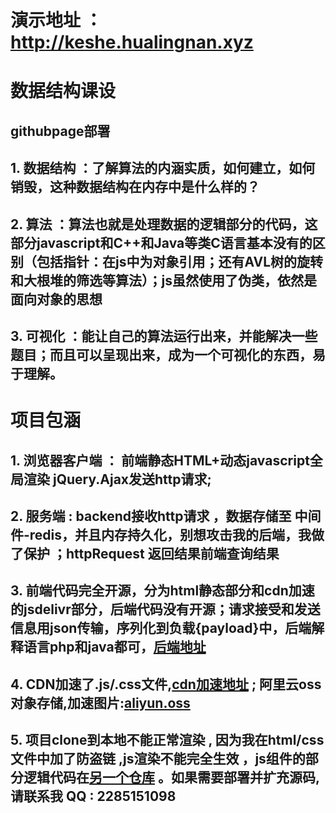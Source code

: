# 演示地址 ： http://keshe.hualingnan.xyz
# 数据结构课设
## githubpage部署  
## 1. 数据结构 ：了解算法的内涵实质，如何建立，如何销毁，这种数据结构在内存中是什么样的？
## 2. 算法 ：算法也就是处理数据的逻辑部分的代码，这部分javascript和C++和Java等类C语言基本没有的区别（包括指针：在js中为对象引用；还有AVL树的旋转和大根堆的筛选等算法）；js虽然使用了伪类，依然是面向对象的思想
## 3. 可视化 ：能让自己的算法运行出来，并能解决一些题目；而且可以呈现出来，成为一个可视化的东西，易于理解。 
# 项目包涵 
## 1. 浏览器客户端 ： 前端静态HTML+动态javascript全局渲染 jQuery.Ajax发送http请求;
## 2. 服务端 : backend接收http请求 ，数据存储至 中间件-redis，并且内存持久化，别想攻击我的后端，我做了保护 ；httpRequest 返回结果前端查询结果
## 3. 前端代码完全开源，分为html静态部分和cdn加速的jsdelivr部分，后端代码没有开源；请求接受和发送信息用json传输，序列化到负载{payload}中，后端解释语言php和java都可，[后端地址](https://authorize.hulingnan.site:8124)
## 4. CDN加速了.js/.css文件,[cdn加速地址](https://cdn.jsdelivr.net/gh/Juminiy/jscdn@master) ; 阿里云oss对象存储,加速图片:[aliyun.oss](https://juminiyrepo.oss-cn-beijing.aliyuncs.com )
## 5. 项目clone到本地不能正常渲染 , 因为我在html/css文件中加了防盗链 ,js渲染不能完全生效 ，js组件的部分逻辑代码在[另一个仓库](https://github.com/Juminiy/jscdn) 。如果需要部署并扩充源码, 请联系我 QQ : 2285151098
